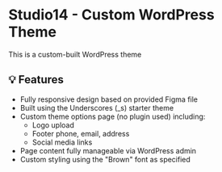 # Studio14 - Custom WordPress Theme

This is a custom-built WordPress theme

## 💡 Features

- Fully responsive design based on provided Figma file
- Built using the Underscores (_s) starter theme
- Custom theme options page (no plugin used) including:
  - Logo upload
  - Footer phone, email, address
  - Social media links
- Page content fully manageable via WordPress admin
- Custom styling using the "Brown" font as specified
